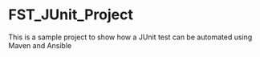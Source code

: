 # FST_JUnit_Project
This is a sample project to show how a JUnit test can be automated using Maven and Ansible